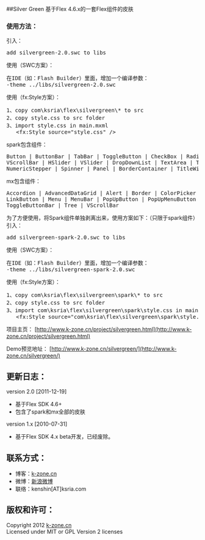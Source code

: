 ##Silver Green
基于Flex 4.6.x的一套Flex组件的皮肤

### 使用方法：  
引入：  
<pre>
add silvergreen-2.0.swc to libs
</pre>

使用（SWC方案）：  
<pre>
在IDE（如：Flash Builder）里面，增加一个编译参数：  
-theme ../libs/silvergreen-2.0.swc
</pre>

使用（fx:Style方案）：  
<pre>
1、copy com\ksria\flex\silvergreen\* to src
2、copy style.css to src folder
3、import style.css in main.mxml
   &lt;fx:Style source=&quot;style.css&quot; /&gt;
</pre>

spark包含组件：  
<pre>
Button | ButtonBar | TabBar | ToggleButton | CheckBox | RadioButton | Scroller | HScrollBar
VScrollBar | HSlider | VSlider | DropDownList | TextArea | TextInput | ComboBox | List
NumericStepper | Spinner | Panel | BorderContainer | TitleWindow | VideoPlayer | DataGrid
</pre>

mx包含组件：  
<pre>
Accordion | AdvancedDataGrid | Alert | Border | ColorPicker | DateChooser | HScrollBar | LinkBar
LinkButton | Menu | MenuBar | PopUpButton | PopUpMenuButton | ProgressBar | TabNavigator
ToggleButtonBar | Tree | VScrollBar
</pre>


为了方便使用，将Spark组件单独剥离出来，使用方案如下：（只限于spark组件）  
引入：
<pre>
add silvergreen-spark-2.0.swc to libs
</pre>

使用（SWC方案）：  
<pre>
在IDE（如：Flash Builder）里面，增加一个编译参数：  
-theme ../libs/silvergreen-spark-2.0.swc
</pre>

使用（fx:Style方案）：  
<pre>
1、copy com\ksria\flex\silvergreen\spark\* to src
2、copy style.css to src folder
3、import com\ksria\flex\silvergreen\spark\style.css in main.mxml
   &lt;fx:Style source=&quot;com\ksria\flex\silvergreen\spark\style.css&quot; /&gt;
</pre>

项目主页：
[http://www.k-zone.cn/project/silvergreen.html](http://www.k-zone.cn/project/silvergreen.html)

Demo预览地址：
[http://www.k-zone.cn/silvergreen/](http://www.k-zone.cn/silvergreen/)

## 更新日志：
version 2.0 [2011-12-19]
* 基于Flex SDK 4.6+
* 包含了spark和mx全部的皮肤

version 1.x [2010-07-31]
* 基于Flex SDK 4.x beta开发，已经废除。

## 联系方式：
* 博客：[k-zone.cn](http://www.k-zone.cn/zblog)
* 微博：[新浪微博](http://weibo.com/23784148)
* 联络：kenshin[AT]ksria.com

## 版权和许可：
Copyright 2012 [k-zone.cn](http://www.k-zone.cn/zblog)  
Licensed under MIT or GPL Version 2 licenses
